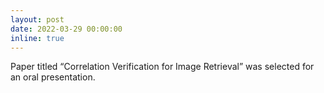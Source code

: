 ```yaml
---
layout: post
date: 2022-03-29 00:00:00
inline: true
---
```


Paper titled “Correlation Verification for Image Retrieval” was selected for an oral presentation.
